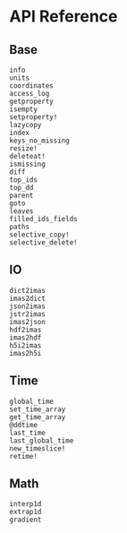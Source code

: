 # API Reference

## Base

```@docs
info
units
coordinates
access_log
getproperty
isempty
setproperty!
lazycopy
index
keys_no_missing
resize!
deleteat!
ismissing
diff
top_ids
top_dd
parent
goto
leaves
filled_ids_fields
paths
selective_copy!
selective_delete!
```
## IO

```@docs
dict2imas
imas2dict
json2imas
jstr2imas
imas2json
hdf2imas
imas2hdf
h5i2imas
imas2h5i
```
## Time

```@docs
global_time
set_time_array
get_time_array
@ddtime
last_time
last_global_time
new_timeslice!
retime!
```
## Math

```@docs
interp1d
extrap1d
gradient
```
